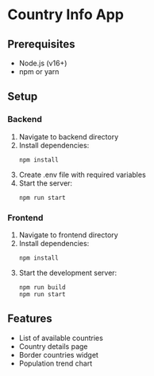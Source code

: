 # Country Info App

## Prerequisites

- Node.js (v16+)
- npm or yarn

## Setup

### Backend

1. Navigate to backend directory
2. Install dependencies:
   ```
   npm install
   ```
3. Create .env file with required variables
4. Start the server:
   ```
   npm run start
   ```

### Frontend

1. Navigate to frontend directory
2. Install dependencies:
   ```
   npm install
   ```
3. Start the development server:
   ```
   npm run build
   npm run start
   ```

## Features

- List of available countries
- Country details page
- Border countries widget
- Population trend chart
